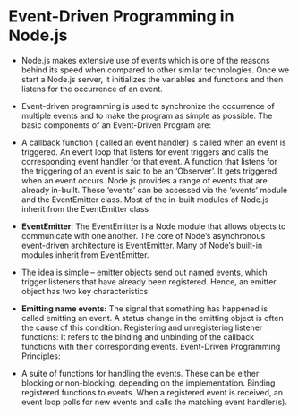 # Event-Driven Programming in Node.js

* Node.js makes extensive use of events which is one of the reasons behind its speed when compared to other similar technologies. Once we start a Node.js server, it initializes the variables and functions and then listens for the occurrence of an event.

* Event-driven programming is used to synchronize the occurrence of multiple events and to make the program as simple as possible. The basic components of an Event-Driven Program are:

* A callback function ( called an event handler) is called when an event is triggered.
An event loop that listens for event triggers and calls the corresponding event handler for that event.
A function that listens for the triggering of an event is said to be an ‘Observer’. It gets triggered when an event occurs. Node.js provides a range of events that are already in-built. These ‘events’ can be accessed via the ‘events’ module and the EventEmitter class. Most of the in-built modules of Node.js inherit from the EventEmitter class

* **EventEmitter**: The EventEmitter is a Node module that allows objects to communicate with one another. The core of Node’s asynchronous event-driven architecture is EventEmitter. Many of Node’s built-in modules inherit from EventEmitter.

* The idea is simple – emitter objects send out named events, which trigger listeners that have already been registered. Hence, an emitter object has two key characteristics:

* **Emitting name events:** The signal that something has happened is called emitting an event. A status change in the emitting object is often the cause of this condition.
Registering and unregistering listener functions: It refers to the binding and unbinding of the callback functions with their corresponding events.
Event-Driven Programming Principles:

* A suite of functions for handling the events. These can be either blocking or non-blocking, depending on the implementation.
Binding registered functions to events.
When a registered event is received, an event loop polls for new events and calls the matching event handler(s).